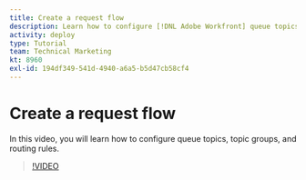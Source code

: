 ```yaml
---
title: Create a request flow
description: Learn how to configure [!DNL Adobe Workfront] queue topics, topic groups, and routing rules to help manage request and work intake.
activity: deploy
type: Tutorial
team: Technical Marketing
kt: 8960
exl-id: 194df349-541d-4940-a6a5-b5d47cb58cf4
---
```

# Create a request flow

In this video, you will learn how to configure queue topics, topic groups, and routing rules.

>[!VIDEO](https://video.tv.adobe.com/v/335223/?quality=12)

<!---
there's a FAQ list in the LP. do we want to bring that over
--->
